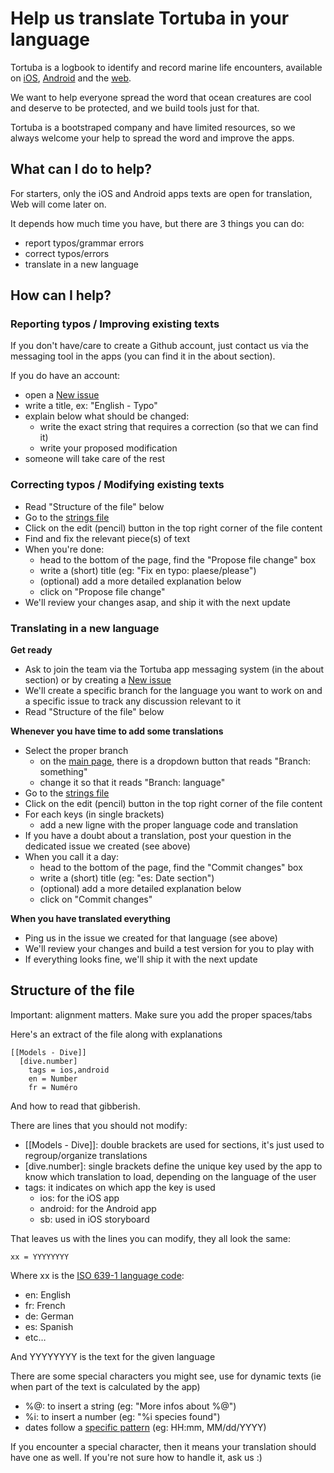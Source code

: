 # Help us translate Tortuba in your language

Tortuba is a logbook to identify and record marine life encounters, available on [iOS](https://tortuba.com/ios), [Android](https://tortuba.com/android) and the [web](https://tortuba.com/).

We want to help everyone spread the word that ocean creatures are cool and deserve to be protected, and we build tools just for that.

Tortuba is a bootstraped company and have limited resources, so we always welcome your help to spread the word and improve the apps.

## What can I do to help?

For starters, only the iOS and Android apps texts are open for translation, Web will come later on.

It depends how much time you have, but there are 3 things you can do:
* report typos/grammar errors
* correct typos/errors
* translate in a new language


## How can I help?

### Reporting typos / Improving existing texts

If you don't have/care to create a Github account, just contact us via the messaging tool in the apps (you can find it in the about section).

If you do have an account:
* open a [New issue](https://github.com/tortuba/voice/issues/new)
* write a title, ex: "English - Typo"
* explain below what should be changed:
  * write the exact string that requires a correction (so that we can find it)
  * write your proposed modification
* someone will take care of the rest

### Correcting typos / Modifying existing texts

* Read "Structure of the file" below
* Go to the [strings file](https://github.com/tortuba/voice/blob/master/strings.txt)
* Click on the edit (pencil) button in the top right corner of the file content
* Find and fix the relevant piece(s) of text
* When you're done:
  * head to the bottom of the page, find the "Propose file change" box
  * write a (short) title (eg: "Fix en typo: plaese/please")
  * (optional) add a more detailed explanation below
  * click on "Propose file change"
* We'll review your changes asap, and ship it with the next update

### Translating in a new language

**Get ready**
* Ask to join the team via the Tortuba app messaging system (in the about section) or by creating a [New issue](https://github.com/tortuba/voice/issues/new)
* We'll create a specific branch for the language you want to work on and a specific issue to track any discussion relevant to it
* Read "Structure of the file" below

**Whenever you have time to add some translations**
* Select the proper branch
  * on the [main page](https://github.com/tortuba/voice), there is a dropdown button that reads "Branch: something"
  * change it so that it reads "Branch: language"
* Go to the [strings file](https://github.com/tortuba/voice/blob/master/strings.txt)
* Click on the edit (pencil) button in the top right corner of the file content
* For each keys (in single brackets)
  * add a new ligne with the proper language code and translation
* If you have a doubt about a translation, post your question in the dedicated issue we created (see above)
* When you call it a day:
  * head to the bottom of the page, find the "Commit changes" box
  * write a (short) title (eg: "es: Date section")
  * (optional) add a more detailed explanation below
  * click on "Commit changes"

**When you have translated everything**
* Ping us in the issue we created for that language (see above)
* We'll review your changes and build a test version for you to play with
* If everything looks fine, we'll ship it with the next update

## Structure of the file

Important: alignment matters. Make sure you add the proper spaces/tabs

Here's an extract of the file along with explanations

    [[Models - Dive]]
      [dive.number]
        tags = ios,android
        en = Number
        fr = Numéro


And how to read that gibberish.

There are lines that you should not modify:
* [[Models - Dive]]: double brackets are used for sections, it's just used to regroup/organize translations
* [dive.number]: single brackets define the unique key used by the app to know which translation to load, depending on the language of the user
* tags: it indicates on which app the key is used
  * ios: for the iOS app
  * android: for the Android app
  * sb: used in iOS storyboard

That leaves us with the lines you can modify, they all look the same:

    xx = YYYYYYYY

Where xx is the [ISO 639-1 language code](https://en.wikipedia.org/wiki/List_of_ISO_639-1_codes):
  * en: English
  * fr: French
  * de: German
  * es: Spanish
  * etc…

And YYYYYYYY is the text for the given language

There are some special characters you might see, use for dynamic texts (ie when part of the text is calculated by the app)
  * %@: to insert a string (eg: "More infos about %@")
  * %i: to insert a number (eg: "%i species found")
  * dates follow a [specific pattern](http://www.unicode.org/reports/tr35/tr35-31/tr35-dates.html#Date_Format_Patterns) (eg: HH:mm, MM/dd/YYYY)

If you encounter a special character, then it means your translation should have one as well. If you're not sure how to handle it, ask us :)
